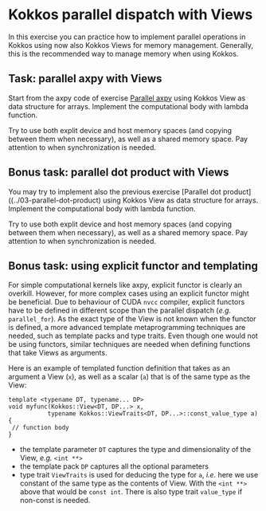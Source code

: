 <!--
SPDX-FileCopyrightText: 2025 CSC - IT Center for Science Ltd. <www.csc.fi>

SPDX-License-Identifier: CC-BY-4.0
-->

# Kokkos parallel dispatch with Views

In this exercise you can practice how to implement parallel operations in Kokkos
using now also Kokkos Views for memory management. Generally, this is the recommended
way to manage memory when using Kokkos.

## Task: parallel axpy with Views

Start from the axpy code of exercise [Parallel axpy](../01-parallel-axpy) using
Kokkos View as data structure for arrays. Implement the computational body with
lambda function.

Try to use both explit device and host memory spaces (and copying between them when necessary),
as well as a shared memory space. Pay attention to when synchronization is needed. 

## Bonus task: parallel dot product with Views

You may try to implement also the previous exercise 
[Parallel dot product]((../03-parallel-dot-product) using Kokkos View as data structure for arrays. 
Implement the computational body with lambda function. 

Try to use both explit device and host memory spaces (and copying between them when necessary),
as well as a shared memory space. Pay attention to when synchronization is needed. 

## Bonus task: using explicit functor and templating

For simple computational kernels like axpy, explicit functor is clearly an overkill.
However, for more complex cases using an explicit functor might be beneficial. Due to
behaviour of CUDA `nvcc` compiler, explicit functors have to be defined in different 
scope than the parallel dispatch (*e.g.* `parallel_for`). As the exact type of the View
is not known when the functor is defined, a more advanced template metaprogramming 
techniques are needed, such as template packs and type traits. Even though one would
not be using functors, similar techniques are needed when defining functions that take
Views as arguments.

Here is an example of templated function definition that takes as an argument a View (`x`),
as well as a scalar (`a`) that is of the same type as the View:
```
template <typename DT, typename... DP>
void myfunc(Kokkos::View<DT, DP...> x, 
           typename Kokkos::ViewTraits<DT, DP...>::const_value_type a)
{
 // function body
}
```

- the template parameter `DT` captures the type and dimensionality of the View, *e.g.*
  `<int **>`
- the template pack `DP` captures all the optional parameters
- type trait `ViewTraits` is used for deducing the type for `a`, *i.e.* here we use 
  constant of the same type as the contents of View. With the `<int **>` above that would be
  `const int`. There is also type trait `value_type` if non-const is needed.

